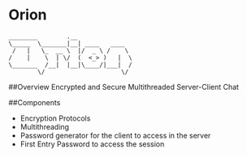 # Orion
```
________        .__               
\_____  \_______|__| ____   ____  
 /   |   \_  __ \  |/  _ \ /    \ 
/    |    \  | \/  (  <_> )   |  \
\_______  /__|  |__|\____/|___|  /
        \/                     \/
```

##Overview
Encrypted and Secure Multithreaded Server-Client Chat 

##Components
- Encryption Protocols
- Multithreading
- Password generator for the client to access in the server
- First Entry Password to access the session
